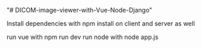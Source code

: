 "# DICOM-image-viewer-with-Vue-Node-Django" 

Install dependencies with npm install
on client and server as well

run vue with npm run dev
run node with node app.js
